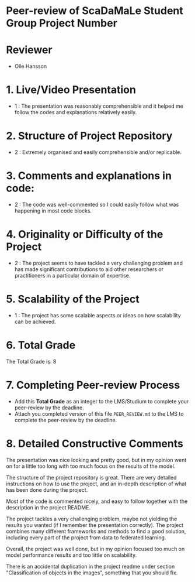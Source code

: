 # Peer-review of ScaDaMaLe Student Group Project Number <XY>

# Reviewer

- Olle Hansson 

# 1. Live/Video Presentation

- 1 : The presentation was reasonably comprehensible and it helped me follow the codes and explanations relatively easily.

# 2. Structure of Project Repository

- 2 : Extremely organised and easily comprehensible and/or replicable.

# 3. Comments and explanations in code:

- 2 : The code was well-commented so I could easily follow what was happening in most code blocks.

# 4. Originality or Difficulty of the Project

- 2 : The project seems to have tackled a very challenging problem and has made significant contributions to aid other researchers or practitioners in a particular domain of expertise.

# 5. Scalability of the Project

- 1 : The project has some scalable aspects or ideas on how scalability can be achieved. 

# 6. Total Grade

The Total Grade is: 8

# 7. Completing Peer-review Process

- Add this **Total Grade** as an integer to the LMS/Studium to complete your peer-review by the deadline.
- Attach you completed version of this file `PEER_REVIEW.md` to the LMS to complete the peer-review by the deadline.

# 8. Detailed Constructive Comments

The presentation was nice looking and pretty good, but in my opinion went on for a little too long with too much focus on the results of the model.

The structure of the project repository is great. There are very detailed instructions on how to use the project, and an in-depth description of what has been done during the project.

Most of the code is commented nicely, and easy to follow together with the description in the project README.

The project tackles a very challenging problem, maybe not yielding the results you wanted (if I remember the presentation correctly). The project combines many different frameworks and methods to find a good solution, including every part of the project from data to federated learning.

Overall, the project was well done, but in my opinion focused too much on model performance results and too little on scalability.

There is an accidental duplication in the project readme under section "Classification of objects in the images", something that you should fix.

